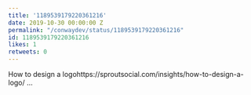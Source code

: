 ```yaml
---
title: '1189539179220361216'
date: 2019-10-30 00:00:00 Z
permalink: "/conwaydev/status/1189539179220361216"
id: 1189539179220361216
likes: 1
retweets: 0
---
```


How to design a logohttps://sproutsocial.com/insights/how-to-design-a-logo/ …
